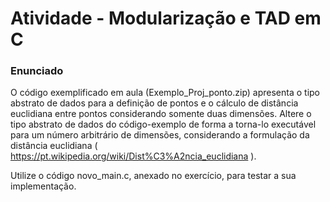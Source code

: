 # Atividade - Modularização e TAD em C
### Enunciado
O código exemplificado em aula (Exemplo_Proj_ponto.zip) apresenta o tipo abstrato de dados para a definição de pontos e o cálculo de distância euclidiana entre pontos considerando somente duas dimensões. Altere o tipo abstrato de dados do código-exemplo de forma a torna-lo executável para um número arbitrário de dimensões, considerando a formulação da distância euclidiana ( https://pt.wikipedia.org/wiki/Dist%C3%A2ncia_euclidiana ).

Utilize o código novo_main.c, anexado no exercício, para testar a sua implementação.

